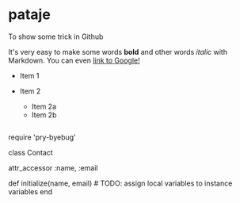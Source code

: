 # pataje
To show some trick in Github

It's very easy to make some words **bold** and other words *italic* with Markdown.
You can even [link to Google!](http://google.com)

* Item 1
* Item 2
  * Item 2a
  * Item 2b
  
  ```rb
require 'pry-byebug'

class Contact
 
  attr_accessor :name, :email

  def initialize(name, email)
    # TODO: assign local variables to instance variables
  end

  
 

  
  
 


